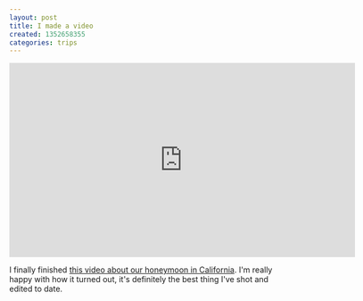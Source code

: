 ```yaml
---
layout: post
title: I made a video
created: 1352658355
categories: trips
---
```

<iframe src="http://player.vimeo.com/video/53248843?badge=0" width="620" height="348" frameborder="0" webkitAllowFullScreen mozallowfullscreen allowFullScreen></iframe>

<p>I finally finished <a href="http://vimeo.com/53248843">this video about our honeymoon in California</a>. I'm really happy with how it turned out, it's definitely the best thing I've shot and edited to date.</p>
